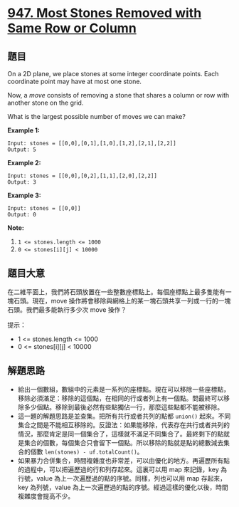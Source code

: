 # [947. Most Stones Removed with Same Row or Column](https://leetcode.com/problems/most-stones-removed-with-same-row-or-column/)


## 題目

On a 2D plane, we place stones at some integer coordinate points. Each coordinate point may have at most one stone.

Now, a *move* consists of removing a stone that shares a column or row with another stone on the grid.

What is the largest possible number of moves we can make?

**Example 1:**

    Input: stones = [[0,0],[0,1],[1,0],[1,2],[2,1],[2,2]]
    Output: 5

**Example 2:**

    Input: stones = [[0,0],[0,2],[1,1],[2,0],[2,2]]
    Output: 3

**Example 3:**

    Input: stones = [[0,0]]
    Output: 0

**Note:**

1. `1 <= stones.length <= 1000`
2. `0 <= stones[i][j] < 10000`


## 題目大意

在二維平面上，我們將石頭放置在一些整數座標點上。每個座標點上最多隻能有一塊石頭。現在，move 操作將會移除與網格上的某一塊石頭共享一列或一行的一塊石頭。我們最多能執行多少次 move 操作？

提示：

- 1 <= stones.length <= 1000
- 0 <= stones[i][j] < 10000


## 解題思路


- 給出一個數組，數組中的元素是一系列的座標點。現在可以移除一些座標點，移除必須滿足：移除的這個點，在相同的行或者列上有一個點。問最終可以移除多少個點。移除到最後必然有些點獨佔一行，那麼這些點都不能被移除。
- 這一題的解題思路是並查集。把所有共行或者共列的點都 `union()` 起來。不同集合之間是不能相互移除的。反證法：如果能移除，代表存在共行或者共列的情況，那麼肯定是同一個集合了，這樣就不滿足不同集合了。最終剩下的點就是集合的個數，每個集合只會留下一個點。所以移除的點就是點的總數減去集合的個數 `len(stones) - uf.totalCount()`。
- 如果暴力合併集合，時間複雜度也非常差，可以由優化的地方。再遍歷所有點的過程中，可以把遍歷過的行和列存起來。這裏可以用 map 來記錄，key 為行號，value 為上一次遍歷過的點的序號。同樣，列也可以用 map 存起來，key 為列號，value 為上一次遍歷過的點的序號。經過這樣的優化以後，時間複雜度會提高不少。
